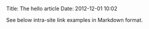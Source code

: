 Title: The hello article
Date: 2012-12-01 10:02

See below intra-site link examples in Markdown format.